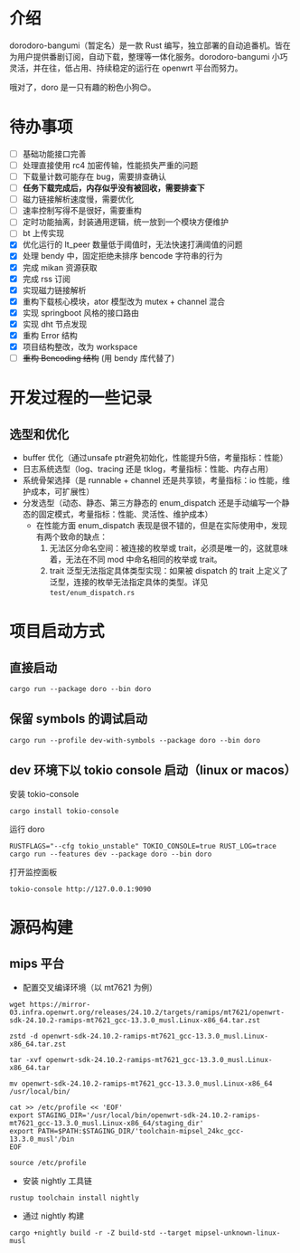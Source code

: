 # 介绍
dorodoro-bangumi（暂定名）是一款 Rust 编写，独立部署的自动追番机。皆在为用户提供番剧订阅，自动下载，整理等一体化服务。dorodoro-bangumi 小巧灵活，并在往，低占用、持续稳定的运行在 openwrt 平台而努力。

哦对了，doro 是一只有趣的粉色小狗😊。

# 待办事项
- [ ] 基础功能接口完善
- [ ] 处理直接使用 rc4 加密传输，性能损失严重的问题
- [ ] 下载量计数可能存在 bug，需要排查确认
- [ ] **任务下载完成后，内存似乎没有被回收，需要排查下**
- [ ] 磁力链接解析速度慢，需要优化
- [ ] 速率控制写得不是很好，需要重构
- [ ] 定时功能抽离，封装通用逻辑，统一放到一个模块方便维护
- [ ] bt 上传实现
- [x] 优化运行的 lt_peer 数量低于阈值时，无法快速打满阈值的问题
- [x] 处理 bendy 中，固定拒绝未排序 bencode 字符串的行为
- [x] 完成 mikan 资源获取
- [x] 完成 rss 订阅
- [x] 实现磁力链接解析
- [x] 重构下载核心模块，ator 模型改为 mutex + channel 混合
- [x] 实现 springboot 风格的接口路由
- [x] 实现 dht 节点发现
- [x] 重构 Error 结构
- [x] 项目结构整改，改为 workspace
- [ ] ~~重构 Bencoding 结构~~ (用 bendy 库代替了)

# 开发过程的一些记录
## 选型和优化
- buffer 优化（通过unsafe ptr避免初始化，性能提升5倍，考量指标：性能）
- 日志系统选型（log、tracing 还是 tklog，考量指标：性能、内存占用）
- 系统骨架选择（是 runnable + channel 还是共享锁，考量指标：io 性能，维护成本，可扩展性）
- 分发选型（动态、静态、第三方静态的 enum_dispatch 还是手动编写一个静态的固定模式，考量指标：性能、灵活性、维护成本）
  - 在性能方面 enum_dispatch 表现是很不错的，但是在实际使用中，发现有两个致命的缺点：
    1. 无法区分命名空间：被连接的枚举或 trait，必须是唯一的，这就意味着，无法在不同 mod 中命名相同的枚举或 trait。
    2. trait 泛型无法指定具体类型实现：如果被 dispatch 的 trait 上定义了泛型，连接的枚举无法指定具体的类型。详见 `test/enum_dispatch.rs`

# 项目启动方式
## 直接启动
```shell
cargo run --package doro --bin doro
```

## 保留 symbols 的调试启动
```shell
cargo run --profile dev-with-symbols --package doro --bin doro
```

## dev 环境下以 tokio console 启动（linux or macos）
安装 tokio-console
```shell
cargo install tokio-console
```

运行 doro
```shell
RUSTFLAGS="--cfg tokio_unstable" TOKIO_CONSOLE=true RUST_LOG=trace cargo run --features dev --package doro --bin doro
```

打开监控面板
```shell
tokio-console http://127.0.0.1:9090
```

# 源码构建
## mips 平台
- 配置交叉编译环境（以 mt7621 为例）
```shell
wget https://mirror-03.infra.openwrt.org/releases/24.10.2/targets/ramips/mt7621/openwrt-sdk-24.10.2-ramips-mt7621_gcc-13.3.0_musl.Linux-x86_64.tar.zst

zstd -d openwrt-sdk-24.10.2-ramips-mt7621_gcc-13.3.0_musl.Linux-x86_64.tar.zst

tar -xvf openwrt-sdk-24.10.2-ramips-mt7621_gcc-13.3.0_musl.Linux-x86_64.tar

mv openwrt-sdk-24.10.2-ramips-mt7621_gcc-13.3.0_musl.Linux-x86_64 /usr/local/bin/

cat >> /etc/profile << 'EOF'
export STAGING_DIR='/usr/local/bin/openwrt-sdk-24.10.2-ramips-mt7621_gcc-13.3.0_musl.Linux-x86_64/staging_dir'
export PATH=$PATH:$STAGING_DIR/'toolchain-mipsel_24kc_gcc-13.3.0_musl'/bin
EOF

source /etc/profile
```

- 安装 nightly 工具链
```shell
rustup toolchain install nightly
```

- 通过 nightly 构建
```shell
cargo +nightly build -r -Z build-std --target mipsel-unknown-linux-musl
```